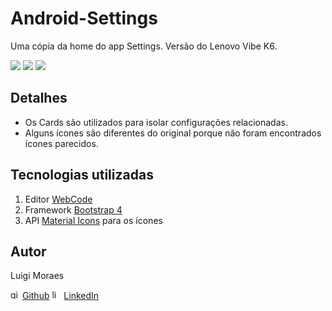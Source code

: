 # Android-Settings
Uma cópia da home do app Settings. Versão do Lenovo Vibe K6.

<p>
 <img src="https://img.shields.io/static/v1?label=Languages&message=HTML%2BCSS&color=blue"/>
 <img src="https://img.shields.io/static/v1?label=Framework&message=Bootstrap%204&color=blueviolet"/>
 <img src="https://img.shields.io/static/v1?label=Icons&message=Material%20Icons&color=green"/>
</p>

## Detalhes
* Os Cards são utilizados para isolar configurações relacionadas.
* Alguns ícones são diferentes do original porque não foram encontrados ícones parecidos.

## Tecnologias utilizadas

1. Editor [WebCode](https://play.google.com/store/apps/details?id=com.qamar.ide.web)
2. Framework [Bootstrap 4](https://getbootstrap.com.br)
3. API [Material Icons](https://material.io/resources/icons/?style=baseline) para os ícones

## Autor
Luigi Moraes

<img src="https://simpleicons.org/icons/github.svg" width="15" alt="github-icon" /> [Github](https://github.com/luigimoraes)
<img src="https://simpleicons.org/icons/linkedin.svg" width="15" alt="linkedin-icon" /> [LinkedIn](https://www.linkedin.com/in/santos-luigi-moraes)

